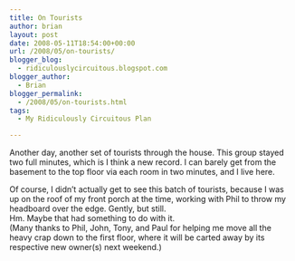 ```yaml
---
title: On Tourists
author: brian
layout: post
date: 2008-05-11T18:54:00+00:00
url: /2008/05/on-tourists/
blogger_blog:
  - ridiculouslycircuitous.blogspot.com
blogger_author:
  - Brian
blogger_permalink:
  - /2008/05/on-tourists.html
tags:
  - My Ridiculously Circuitous Plan

---
```

[<img src="http://3.bp.blogspot.com/_1bayJx4ovbY/SCdk-OR9UzI/AAAAAAAAAAQ/ZqMb7VSKkTA/s200/Moving+The+Headboard+(One).jpg" border="0" alt="" />][1]Another day, another set of tourists through the house. This group stayed two full minutes, which is I think a new record. I can barely get from the basement to the top floor via each room in two minutes, and I live here.

<div>
</div>

<div>
  Of course, I didn&#8217;t actually get to see this batch of tourists, because I was up on the roof of my front porch at the time, working with Phil to throw my headboard over the edge. Gently, but still.
</div>

<div>
</div>

<div>
  Hm. Maybe that had something to do with it.
</div>

<div>
</div>

<img src="http://2.bp.blogspot.com/_1bayJx4ovbY/SCdry-R9U0I/AAAAAAAAAAY/cO8ivwjwFKA/s200/Moving+the+Headboard+(Two).jpg" border="0" alt="" />

<div>
  (Many thanks to Phil, John, Tony, and Paul for helping me move all the heavy crap down to the first floor, where it will be carted away by its respective new owner(s) next weekend.)
</div>

 [1]: http://3.bp.blogspot.com/_1bayJx4ovbY/SCdk-OR9UzI/AAAAAAAAAAQ/ZqMb7VSKkTA/s1600-h/Moving+The+Headboard+(One).jpg